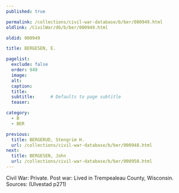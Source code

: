 ```yaml
---
published: true

permalink: /collections/civil-war-database/b/ber/000949.html
oldlink: /CivilWar/db/b/ber/000949.html

oldid: 000949

title: BERGESEN, E.

pagelist:
  exclude: false
  order: 949
  image: 
  alt:
  caption:
  title:
  subtitle:      # Defaults to page subtitle
  teaser:

category: 
  - B 
  - BER

previous:
  title: BERGERUD, Stengrim H.
  url: /collections/civil-war-database/b/ber/000948.html  
next:
  title: BERGESEN, John
  url: /collections/civil-war-database/b/ber/000950.html   
---
```

Civil War: Private. Post war: Lived in Trempealeau County, Wisconsin. Sources: (Ulvestad p271)